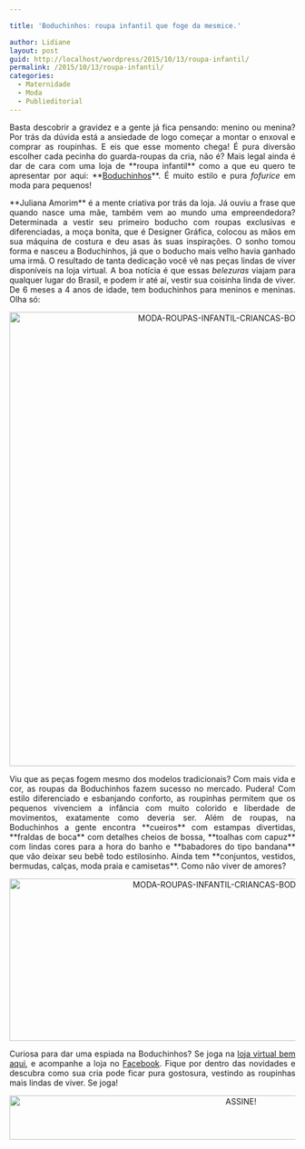 ```yaml
---

title: 'Boduchinhos: roupa infantil que foge da mesmice.'

author: Lidiane
layout: post
guid: http://localhost/wordpress/2015/10/13/roupa-infantil/
permalink: /2015/10/13/roupa-infantil/
categories:
  - Maternidade
  - Moda
  - Publieditorial
---
```

<p align="justify">
  Basta descobrir a gravidez e a gente já fica pensando: menino ou menina? Por trás da dúvida está a ansiedade de logo começar a montar o enxoval e comprar as roupinhas. E eis que esse momento chega! É pura diversão escolher cada pecinha do guarda-roupas da cria, não é? Mais legal ainda é dar de cara com uma loja de **roupa infantil** como a que eu quero te apresentar por aqui: **<a href="http://boduchinhos.iluria.com/index.html" target="_blank">Boduchinhos</a>**. É muito estilo e pura <em>fofurice</em> em moda para pequenos!
</p>

<p align="justify">
  **Juliana Amorim** é a mente criativa por trás da loja. Já ouviu a frase que quando nasce uma mãe, também vem ao mundo uma empreendedora? Determinada a vestir seu primeiro boducho com roupas exclusivas e diferenciadas, a moça bonita, que é Designer Gráfica, colocou as mãos em sua máquina de costura e deu asas às suas inspirações. O sonho tomou forma e nasceu a Boduchinhos, já que o boducho mais velho havia ganhado uma irmã. O resultado de tanta dedicação você vê nas peças lindas de viver disponíveis na loja virtual. A boa notícia é que essas <em>belezuras</em> viajam para qualquer lugar do Brasil, e podem ir até aí, vestir sua coisinha linda de viver. De 6 meses a 4 anos de idade, tem boduchinhos para meninos e meninas. Olha só:
</p>

<p align="center">
  <a href="http://www.trololodemulher.com.br/blog/wp-content/uploads/2015/10/MODA-ROUPAS-INFANTIL-CRIANCAS-BODUCHINHOS.jpg"><img class="alignnone size-full wp-image-11575" src="http://www.trololodemulher.com.br/blog/wp-content/uploads/2015/10/MODA-ROUPAS-INFANTIL-CRIANCAS-BODUCHINHOS.jpg" alt="MODA-ROUPAS-INFANTIL-CRIANCAS-BODUCHINHOS" width="800" height="800" /></a>
</p>

<p align="justify">
  Viu que as peças fogem mesmo dos modelos tradicionais? Com mais vida e cor, as roupas da Boduchinhos fazem sucesso no mercado. Pudera! Com estilo diferenciado e esbanjando conforto, as roupinhas permitem que os pequenos vivenciem a infância com muito colorido e liberdade de movimentos, exatamente como deveria ser. Além de roupas, na Boduchinhos a gente encontra **cueiros** com estampas divertidas, **fraldas de boca** com detalhes cheios de bossa, **toalhas com capuz** com lindas cores para a hora do banho e **babadores do tipo bandana** que vão deixar seu bebê todo estilosinho. Ainda tem **conjuntos, vestidos, bermudas, calças, moda praia e camisetas**. Como não viver de amores?
</p>

<p align="center">
  <a href="http://www.trololodemulher.com.br/blog/wp-content/uploads/2015/10/MODA-ROUPAS-INFANTIL-CRIANCAS-BODUCHINHOS5.jpg"><img class="alignnone size-full wp-image-11577" src="http://www.trololodemulher.com.br/blog/wp-content/uploads/2015/10/MODA-ROUPAS-INFANTIL-CRIANCAS-BODUCHINHOS5.jpg" alt="MODA-ROUPAS-INFANTIL-CRIANCAS-BODUCHINHOS[5]" width="800" height="286" /></a>
</p>

<p align="justify">
  Curiosa para dar uma espiada na Boduchinhos? Se joga na <a href="http://boduchinhos.iluria.com/index.html" target="_blank">loja virtual bem aqui</a>, e acompanhe a loja no <a href="https://www.facebook.com/boduchinhos" target="_blank">Facebook</a>. Fique por dentro das novidades e descubra como sua cria pode ficar pura gostosura, vestindo as roupinhas mais lindas de viver. Se joga!
</p>

<p align="center">
  <a href="http://feedburner.google.com/fb/a/mailverify?uri=blogBichaFemea&loc=en_US" target="_blank"><img class="alignnone size-full wp-image-10439" src="http://www.trololodemulher.com.br/blog/wp-content/uploads/2014/09/ASSINE.png" alt="ASSINE!" width="800" height="78" /></a>
</p>